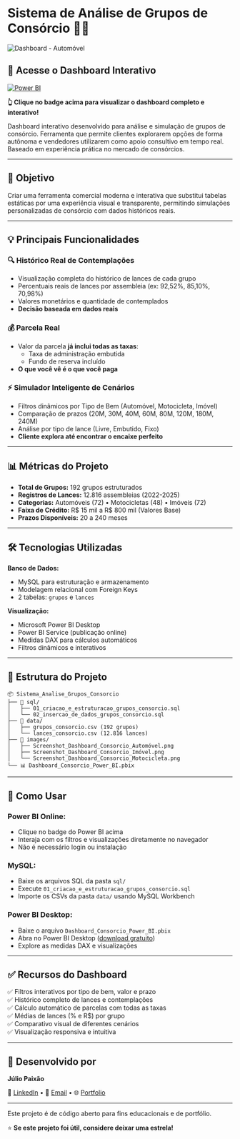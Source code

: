 # Sistema de Análise de Grupos de Consórcio 🏦💼

![Dashboard - Automóvel](images/Screenshot_Dashboard_Consorcio_Automóvel.png)

## 🔗 Acesse o Dashboard Interativo

[![Power BI](https://img.shields.io/badge/Power%20BI-Dashboard%20Interativo-F2C811?style=for-the-badge&logo=powerbi&logoColor=black)](https://app.powerbi.com/view?r=eyJrIjoiOGFhOGNhMjUtOTY3MC00ODMyLTkzMzUtZGFiYzViYWIwMjAxIiwidCI6IjliMDFhNDdjLWQ1MjktNDBkYS05ZTI1LTYwMDNmYzgyOTc2MyJ9)

**👆 Clique no badge acima para visualizar o dashboard completo e interativo!**

Dashboard interativo desenvolvido para análise e simulação de grupos de consórcio. Ferramenta que permite clientes explorarem opções de forma autônoma e vendedores utilizarem como apoio consultivo em tempo real. Baseado em experiência prática no mercado de consórcios.

---

## 🎯 Objetivo

Criar uma ferramenta comercial moderna e interativa que substitui tabelas estáticas por uma experiência visual e transparente, permitindo simulações personalizadas de consórcio com dados históricos reais.

---

## 💡 Principais Funcionalidades

### 🔍 **Histórico Real de Contemplações**
- Visualização completa do histórico de lances de cada grupo
- Percentuais reais de lances por assembleia (ex: 92,52%, 85,10%, 70,98%)
- Valores monetários e quantidade de contemplados
- **Decisão baseada em dados reais**

### 💰 **Parcela Real**
- Valor da parcela **já inclui todas as taxas**:
  - Taxa de administração embutida
  - Fundo de reserva incluído
- **O que você vê é o que você paga**

### ⚡ **Simulador Inteligente de Cenários**
- Filtros dinâmicos por Tipo de Bem (Automóvel, Motocicleta, Imóvel)
- Comparação de prazos (20M, 30M, 40M, 60M, 80M, 120M, 180M, 240M)
- Análise por tipo de lance (Livre, Embutido, Fixo)
- **Cliente explora até encontrar o encaixe perfeito**

---

## 📊 Métricas do Projeto

- **Total de Grupos:** 192 grupos estruturados
- **Registros de Lances:** 12.816 assembleias (2022-2025)
- **Categorias:** Automóveis (72) • Motocicletas (48) • Imóveis (72)
- **Faixa de Crédito:** R$ 15 mil a R$ 800 mil (Valores Base)
- **Prazos Disponíveis:** 20 a 240 meses

---

## 🛠️ Tecnologias Utilizadas

**Banco de Dados:**
- MySQL para estruturação e armazenamento
- Modelagem relacional com Foreign Keys
- 2 tabelas: `grupos` e `lances`

**Visualização:**
- Microsoft Power BI Desktop
- Power BI Service (publicação online)
- Medidas DAX para cálculos automáticos
- Filtros dinâmicos e interativos

---

## 📁 Estrutura do Projeto
```
📦 Sistema_Analise_Grupos_Consorcio
├── 📂 sql/
│   ├── 01_criacao_e_estruturacao_grupos_consorcio.sql
│   └── 02_insercao_de_dados_grupos_consorcio.sql
├── 📂 data/
│   ├── grupos_consorcio.csv (192 grupos)
│   └── lances_consorcio.csv (12.816 lances)
├── 📂 images/
│   ├── Screenshot_Dashboard_Consorcio_Automóvel.png
│   ├── Screenshot_Dashboard_Consorcio_Imóvel.png
│   └── Screenshot_Dashboard_Consorcio_Motocicleta.png
└── 📊 Dashboard_Consorcio_Power_BI.pbix
```

---

## 🚀 Como Usar

### **Power BI Online:**
- Clique no badge do Power BI acima
- Interaja com os filtros e visualizações diretamente no navegador
- Não é necessário login ou instalação

### **MySQL:**
- Baixe os arquivos SQL da pasta `sql/`
- Execute `01_criacao_e_estruturacao_grupos_consorcio.sql`
- Importe os CSVs da pasta `data/` usando MySQL Workbench

### **Power BI Desktop:**
- Baixe o arquivo `Dashboard_Consorcio_Power_BI.pbix`
- Abra no Power BI Desktop ([download gratuito](https://powerbi.microsoft.com/desktop/))
- Explore as medidas DAX e visualizações

---

## ✅ Recursos do Dashboard

✅ Filtros interativos por tipo de bem, valor e prazo  
✅ Histórico completo de lances e contemplações  
✅ Cálculo automático de parcelas com todas as taxas  
✅ Médias de lances (% e R$) por grupo  
✅ Comparativo visual de diferentes cenários  
✅ Visualização responsiva e intuitiva

---

## 👤 Desenvolvido por

**Júlio Paixão**

💼 [LinkedIn](https://www.linkedin.com/in/julio-paixao/) • 📧 [Email](mailto:paixaojulio42@gmail.com) • 🌐 [Portfolio](https://github.com/juliopaixao42)

---

Este projeto é de código aberto para fins educacionais e de portfólio.

⭐ **Se este projeto foi útil, considere deixar uma estrela!**

